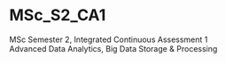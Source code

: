 # MSc_S2_CA1  

MSc Semester 2, Integrated Continuous Assessment 1  
Advanced Data Analytics, Big Data Storage & Processing 
